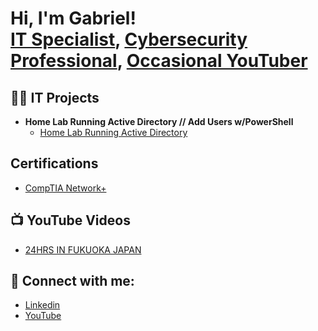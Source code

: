<h1>Hi, I'm Gabriel! <br/><a href="https://www.linkedin.com/in/gabrieldphillips/">IT Specialist</a>, <a href="https://www.linkedin.com/in/gabrieldphillips/">Cybersecurity Professional</a>, <a href="https://www.youtube.com/@GabrielVids">Occasional YouTuber</a></h1>

<h2>👨‍💻 IT Projects</h2>

- <b>Home Lab Running Active Directory // Add Users w/PowerShell</b>
  - [Home Lab Running Active Directory](https://github.com/Gabriel-Phillips/ActiveDirectoryHomeLab)


<h2>Certifications</h2>

- [CompTIA Network+](https://imgur.com/a/TLMrijy)


<h2>📺 YouTube Videos</h2>

- [24HRS IN FUKUOKA JAPAN](https://www.youtube.com/watch?v=9dxGL17S6d0&t=153s&ab_channel=GabrielVlogs)


<h2> 🤳 Connect with me:</h2>

- [Linkedin](https://linkedin.com/in/gabrieldphillips)
- [YouTube](https://www.youtube.com/@GabrielVids)
